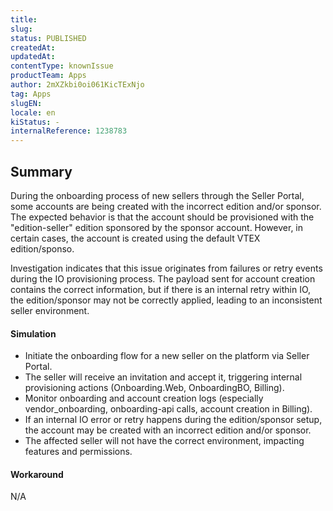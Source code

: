 ```yaml
---
title: 
slug: 
status: PUBLISHED
createdAt: 
updatedAt: 
contentType: knownIssue
productTeam: Apps
author: 2mXZkbi0oi061KicTExNjo
tag: Apps
slugEN: 
locale: en
kiStatus: -
internalReference: 1238783
---
```


## Summary


During the onboarding process of new sellers through the Seller Portal, some accounts are being created with the incorrect edition and/or sponsor. The expected behavior is that the account should be provisioned with the "edition-seller" edition sponsored by the sponsor account. However, in certain cases, the account is created using the default VTEX edition/sponso.

Investigation indicates that this issue originates from failures or retry events during the IO provisioning process. The payload sent for account creation contains the correct information, but if there is an internal retry within IO, the edition/sponsor may not be correctly applied, leading to an inconsistent seller environment.


#### Simulation



- Initiate the onboarding flow for a new seller on the platform via Seller Portal.
- The seller will receive an invitation and accept it, triggering internal provisioning actions (Onboarding.Web, OnboardingBO, Billing).
- Monitor onboarding and account creation logs (especially vendor_onboarding, onboarding-api calls, account creation in Billing).
- If an internal IO error or retry happens during the edition/sponsor setup, the account may be created with an incorrect edition and/or sponsor.
- The affected seller will not have the correct environment, impacting features and permissions.


#### Workaround


N/A



